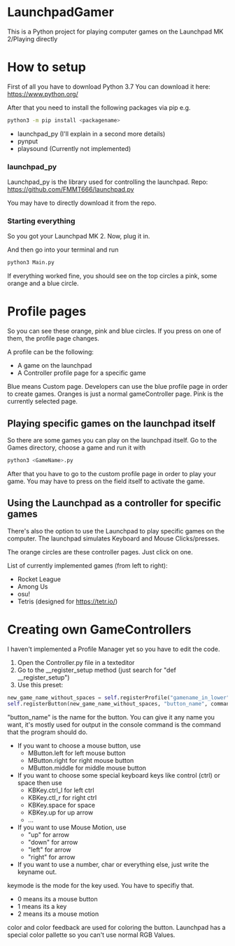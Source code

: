 # LaunchpadGamer
This is a Python project for playing computer games on the Launchpad MK 2/Playing directly

# How to setup
First of all you have to download Python 3.7
You can download it here: https://www.python.org/

After that you need to install the following packages via pip e.g.
```bash
python3 -m pip install <packagename>
```
  
  
- launchpad_py (I'll explain in a second more details)
- pynput
- playsound (Currently not implemented)

### launchpad_py

Launchpad_py is the library used for controlling the launchpad.
Repo: https://github.com/FMMT666/launchpad.py

You may have to directly download it from the repo.

### Starting everything

So you got your Launchpad MK 2.
Now, plug it in.

And then go into your terminal and run
```bash
python3 Main.py
```

If everything worked fine, you should see on the top circles a pink, some orange and a blue circle.

# Profile pages

So you can see these orange, pink and blue circles.
If you press on one of them, the profile page changes. 
  
  
A profile can be the following:
- A game on the launchpad
- A Controller profile page for a specific game

Blue means Custom page. Developers can use the blue profile page in order to create games.
Oranges is just a normal gameController page.
Pink is the currently selected page.

## Playing specific games on the launchpad itself

So there are some games you can play on the launchpad itself.
Go to the Games directory, choose a game and run it with
```bash
python3 <GameName>.py
```

After that you have to go to the custom profile page in order to play your game.
You may have to press on the field itself to activate the game.

## Using the Launchpad as a controller for specific games

There's also the option to use the Launchpad to play specific games on the computer.
The launchpad simulates Keyboard and Mouse Clicks/presses.

The orange circles are these controller pages.
Just click on one. 

List of currently implemented games (from left to right):
- Rocket League
- Among Us
- osu!
- Tetris (designed for https://tetr.io/)

# Creating own GameControllers

I haven't implemented a Profile Manager yet so you have to edit the code.

1. Open the Controller.py file in a texteditor
2. Go to the __register_setup method (just search for "def __register_setup")
3. Use this preset:

```python
new_game_name_without_spaces = self.registerProfile("gamename_in_lower")
self.registerButton(new_game_name_without_spaces, "button_name", command, keymode, color, colorFeedback)
```

"button_name" is the name for the button. You can give it any name you want, it's mostly used for output in the console
command is the command that the program should do.
- If you want to choose a mouse button, use
  - MButton.left for left mouse button
  - MButton.right for right mouse button
  - MButton.middle for middle mouse button
- If you want to choose some special keyboard keys like control (ctrl) or space then use
  - KBKey.ctrl_l for left ctrl
  - KBKey.ctl_r for right ctrl
  - KBKey.space for space
  - KBKey.up for up arrow
  - ...
- If you want to use Mouse Motion, use
  - "up" for arrow
  - "down" for arrow
  - "left" for arrow
  - "right" for arrow 
- If you want to use a number, char or everything else, just write the keyname out.

keymode is the mode for the key used. You have to specifiy that.
- 0 means its a mouse button
- 1 means its a key
- 2 means its a mouse motion

color and color feedback are used for coloring the button.
Launchpad has a special color pallette so you can't use normal RGB Values.
